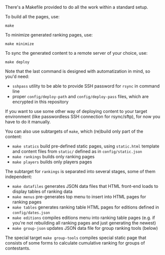 There's a Makefile provided to do all the work within a standard setup.

To build all the pages, use:

```
make
```

To minimize generated ranking pages, use:

```
make minimize
```

To sync the generated content to a remote server of your choice, use:

```
make deploy
```

Note that the last command is designed with automatization in mind, so you'd need:

* `sshpass` utility to be able to provide SSH password for `rsync` in command line
 * proper `config/deploy-path` and `config/deploy-pass` files, which are encrypted in this repository

If you want to use some other way of deploying content to your target environment (like passwordless SSH connection for rsync/sftp), for now you have to do it manually.

You can also use subtargets of `make`, which (re)build only part of the content:

 * `make statics` build pre-defined static pages, using `static.html` template and content files from `static/` defined as in `config/static.json`
 * `make rankings` builds only ranking pages
 * `make players` builds only players pages

The subtarget for `rankings` is separated into several stages, some of them independent:

 * `make datafiles` generates JSON data files that HTML front-end loads to display tables of ranking data
 * `make menus` pre-generates top menu to insert into HTML pages for ranking pages
 * `make tables` generates ranking table HTML pages for editions defined in `config/dates.json`
 * `make editions` compiles editions menu into ranking table pages (e.g. if you're not rebuilding all ranking pages and just generating the newest)
 * `make group-json` updates JSON data file for group ranking tools (below)

The special target `make group-tools` compiles special static page that consists of some forms to calculate cumulative ranking for groups of contestants.
